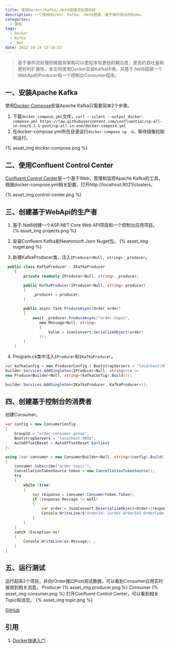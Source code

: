 ```yaml
---
title: 使用Docker/Kafka/.Net6搭建流处理系统
description: 一个使用Docker、Kafka、.Net6搭建，基于事件驱动的Demo。
categories:
  - 架构
tags:
  - Docker
  - Kafka
  - .Net
date: 2022-10-24 13:18:52
---
```


> 基于事件流处理的微服务架构可以使程序有更低的耦合度，更高的吞吐量和更好的扩展性，本文将使用Docker安装Kafka环境，并基于.Net6搭建一个WebApi的Producer和一个控制台Consumer程序。

## 一、安装Apache Kafka

使用[Docker-Compose](https://docker.easydoc.net/doc/81170005/cCewZWoN/IJJcUk5J)安装Apache Kafka只需要简单2个步骤。
1. 下载`docker-compose.yml`文件，`curl --silent --output docker-compose.yml https://raw.githubusercontent.com/confluentinc/cp-all-in-one/6.1.1-post/cp-all-in-one/docker-compose.yml`
2. 在docker-compose.yml所在目录运行`docker-compose up -d`，等待镜像拉取和运行。

{% asset_img docker-compose.png %}

## 二、使用Confluent Control Center

[Confluent Control Center](https://docs.confluent.io/platform/current/control-center/index.html)是一个基于Web，管理和监控Apache Kafka的工具，根据docker-compose.yml相关配置，打开http://localhost:9021/clusters。

{% asset_img control-center.png %}

## 三、创建基于WebApi的生产者

1. 基于.Net6创建一个ASP.NET Core Web API项目和一个控制台应用项目。
{% asset_img projects.png %}

2. 安装Confluent.Kafka和Newtonsoft.Json Nuget包。
{% asset_img nuget.png %}

3. 新建KafkaProducer类，注入`IProducer<Null, string> _producer`。

``` C#
 public class KafkaProducer : IKafkaProducer
    {
        private readonly IProducer<Null, string> _producer;

        public KafkaProducer(IProducer<Null, string> producer)
        {
            _producer = producer;
        }

        public async Task ProduceAsync(Order order)
        {
            await _producer.ProduceAsync("order-topic",
               new Message<Null, string>
               {
                   Value = JsonConvert.SerializeObject(order)
               });
        }
    }
```

4. Program.cs类中注入`IProducer`和`IKafkaProducer`。

``` C#
var kafkaConfig = new ProducerConfig { BootstrapServers = "localhost:9092" };
builder.Services.AddSingleton<IProducer<Null, string>>(x =>
new ProducerBuilder<Null, string>(kafkaConfig).Build());

builder.Services.AddSingleton<IKafkaProducer, KafkaProducer>();
```

## 四、创建基于控制台的消费者

创建Consumer。

``` C#
var config = new ConsumerConfig
{
    GroupId = "order-consumer-group",
    BootstrapServers = "localhost:9092",
    AutoOffsetReset = AutoOffsetReset.Earliest
};

using (var consumer = new ConsumerBuilder<Null, string>(config).Build())
{
    consumer.Subscribe("order-topic");
    CancellationTokenSource token = new CancellationTokenSource();
    try
    {
        while (true)
        {
            var response = consumer.Consume(token.Token);
            if (response.Message != null)
            {
                var order = JsonConvert.DeserializeObject<Order>(response.Message.Value);
                Console.WriteLine($"OrderId: {order.OrderId} OrderCode: {order.OrderCode}");
            }
        }
    }
    catch (Exception ex)
    {
        Console.WriteLine(ex.Message); ;
    }
}
```
## 五、运行测试

运行起来2个项目，并向/Order接口Post测试数据，可以看到Consumer应用实时接收到相关消息。
Producer
{% asset_img producer.png %}
Consumer
{% asset_img consumer.png %}
打开Confluent Control Center，可以看到相关Topic和消息。
{% asset_img topic.png %}

[GitHub](https://github.com/w4n9hu1/KafkaDemo)

## 引用

1. [Docker快速入门](https://docker.easydoc.net/doc/81170005/cCewZWoN/lTKfePfP)
